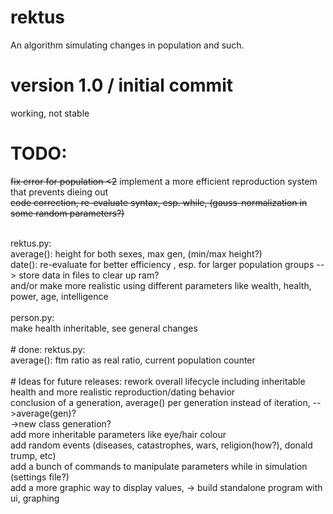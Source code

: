 # rektus
An algorithm simulating changes in population and such.

# version 1.0 / initial commit
working, not stable

# TODO:
~~fix error for population <2~~ implement a more efficient reproduction system that prevents dieing out <br>
~~code correction, re-evaluate syntax, esp. while, (gauss-normalization in some random parameters?)~~<br>

<br>
rektus.py: <br>
average(): height for both sexes, max gen, (min/max height?)<br>
date(): re-evaluate for better efficiency , esp. for larger population groups --> store data in files to clear up ram? <br>
and/or make more realistic using different parameters like wealth, health, power, age, intelligence<br>
<br>
person.py: <br>
make health inheritable, see general changes<br>
<br>
# done:
rektus.py: <br>
average(): ftm ratio as real ratio, current population counter<br>
<br>
# Ideas for future releases:
rework overall lifecycle including inheritable health and more realistic reproduction/dating behavior<br>
conclusion of a generation, average() per generation instead of iteration, -->average(gen)?<br>
->new class generation?<br>
add more inheritable parameters like eye/hair colour <br>
add random events (diseases, catastrophes, wars, religion(how?), donald trump, etc) <br>
add a bunch of commands to manipulate parameters while in simulation (settings file?) <br>
add a more graphic way to display values, 
-> build standalone program with ui, graphing<br>
